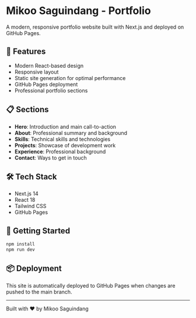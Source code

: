 # Mikoo Saguindang - Portfolio

A modern, responsive portfolio website built with Next.js and deployed on GitHub Pages.

## 🚀 Features

- Modern React-based design
- Responsive layout
- Static site generation for optimal performance
- GitHub Pages deployment
- Professional portfolio sections

## 📋 Sections

- **Hero**: Introduction and main call-to-action
- **About**: Professional summary and background
- **Skills**: Technical skills and technologies
- **Projects**: Showcase of development work
- **Experience**: Professional background
- **Contact**: Ways to get in touch

## 🛠️ Tech Stack

- Next.js 14
- React 18
- Tailwind CSS
- GitHub Pages

## 🚀 Getting Started

```bash
npm install
npm run dev
```

## 📦 Deployment

This site is automatically deployed to GitHub Pages when changes are pushed to the main branch.

---

Built with ❤️ by Mikoo Saguindang